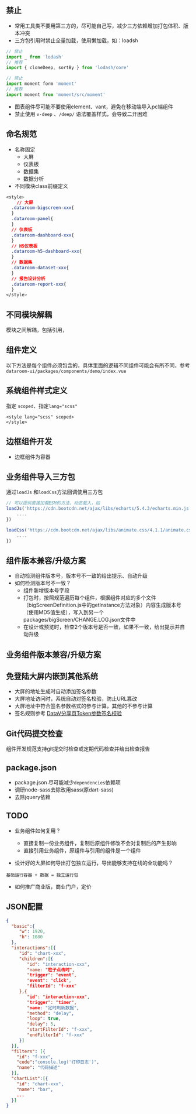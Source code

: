 ## 禁止

* 常用工具类不要用第三方的，尽可能自己写，减少三方依赖增加打包体积、版本冲突
* 三方包引用时禁止全量加载，使用懒加载，如：loadsh

```js
// 禁止
import _ from 'lodash'
// 推荐
import { cloneDeep, sortBy } from 'lodash/core'
```

```js
// 禁止
import moment form 'moment'
// 推荐
import moment from 'moment/src/moment'
```

* 图表组件尽可能不要使用element、vant，避免在移动端导入pc端组件
* 禁止使用 `v-deep` 、`/deep/` 语法覆盖样式，会导致二开困难

## 命名规范
* 名称固定
  * 大屏
  * 仪表板
  * 数据集
  * 数据分析
* 不同模块class前缀定义
```css
<style>
	// 大屏
  .dataroom-bigscreen-xxx{
  }
  .dataroom-panel{
  }
  // 仪表板
  .dataroom-dashboard-xxx{
  }
  // H5仪表板
  .dataroom-h5-dashboard-xxx{
  }
  // 数据集
  .dataroom-dataset-xxx{
  } 
  // 报告设计分析
  .dataroom-report-xxx{
  }
</style>
```

## 不同模块解耦
模块之间解耦，包括引用，

## 组件定义

以下方法是每个组件必须包含的，具体里面的逻辑不同组件可能会有所不同，参考 `dataroom-ui/packages/components/demo/index.vue`

## 系统组件样式定义

指定 `scoped`、指定`lang="scss"`

```vue
<style lang="scss" scoped>
</style>
```

## 边框组件开发
* 边框组件为容器

## 业务组件导入三方包

通过`loadJs` 和`loadCss`方法回调使用三方包 

```javascript
// 可以提供直接加载ESM的方法，动态载入，如
loadJs('https://cdn.bootcdn.net/ajax/libs/echarts/5.4.3/echarts.min.js').then(()=>{
    ....
})

loadCss('https://cdn.bootcdn.net/ajax/libs/animate.css/4.1.1/animate.css').then(()=>{
    ....
})
```

## 组件版本兼容/升级方案

* 自动检测组件版本号，版本号不一致的给出提示、自动升级
* 如何检测版本号不一致？
  * 组件新增版本号字段
  * 打包时，按照规范遍历每个组件，根据组件对应的多个文件（bigScreenDefinition.js中的getInstance方法对象）内容生成版本号（使用MD5值生成），写入到另一个packages/bigScreen/CHANGE.LOG.json文件中
  * 在设计或预览时，检查2个版本号是否一致，如果不一致，给出提示并自动升级

## 业务组件版本兼容/升级方案


## 免登陆大屏内嵌到其他系统

* 大屏的地址生成时自动添加签名参数
* 大屏地址访问时，系统自动对签名校验，防止URL篡改
* 大屏地址中符合签名参数格式的参与计算，其他的不参与计算
* 签名规则参考 [DataV分享页Token参数签名校验](https://help.aliyun.com/zh/datav/datav-6-0/user-guide/check-the-validity-of-digitally-signed-parameters-in-a-token?spm=a2c4g.11186623.0.0.4ce77abfOauXQy)

## Git代码提交检查

组件开发规范支持git提交时检查或定期代码检查并给出检查报告

## package.json

* package.json 尽可能减少`dependencies`依赖项
* 调研node-sass去除改用sass(原dart-sass)
* 去除jquery依赖

## TODO 

* 业务组件如何复用？
  * 直接复制一份业务组件，复制后原组件修改不会对复制后的产生影响
  * 直接引用业务组件，原组件与引用的组件是一个组件

* 设计好的大屏如何导出打包独立运行，导出能够支持在线的全功能吗？
```text
基础运行容器 + 数据 = 独立运行包
```

* 如何推广商业版，商业门户，定价


## JSON配置
```json
{
  "basic":{
     "w": 1920,
     "h": 1080
  },
  "interactions":[{
     "id": "chart-xxx",
     "children":[{
        "id": "interaction-xxx",
        "name: "柱子点击时",
        "trigger": "event",
        "event": "click",
        "filterId": "f-xxx"
     },{
        "id": "interaction-xxx",
        "trigger": "timer",
        "name: "定时刷新数据",
        "method": "delay",
        "loop": true,
        "delay": 5,
        "startFilterId": "f-xxx",
        "endFilterId": "f-xxx"
     }] 
  }],
  "filters": [{
    "id": "f-xxx",
    "code":"console.log('打印日志')",
    "name": "代码描述"
  }],
  "chartList":[{
    "id": "chart-xxx",
    "name": "bar",
    ...
  }]
}

```

